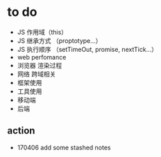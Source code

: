 # to do
- JS 作用域（this）
- JS 继承方式 （proptotype...）
- JS 执行顺序 （setTimeOut, promise, nextTick...）
- web perfomance
- 浏览器 渲染过程
- 网络 跨域相关
- 框架使用
- 工具使用
- 移动端
- 后端

## action
- 170406 add some stashed notes
